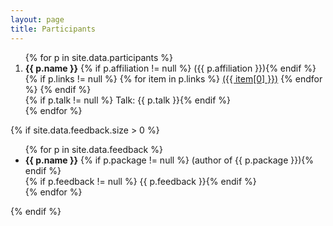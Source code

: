 ```yaml
---
layout: page
title: Participants
---
```


<!--
<a href="{{ site.baseurl }}/images/group-photo-large.jpg">
  <img alt="Group photo for GAP Days Spring 2019 in Halle. Click for larger
  version" src="{{ site.baseurl }}/images/group-photo-small.jpg" /></a>
*Photo by [Patrick Salfeld](http://conway1.mathematik.uni-halle.de/~salfeld/index-en.html).*
-->

<ol>
{% for p in site.data.participants %}
  <li>
    <strong>{{ p.name }}</strong>
    {% if p.affiliation != null %} ({{ p.affiliation }}){% endif %}
    {% if p.links != null %}
        {% for item in p.links %}
            <a href="{{ item[1] }}">({{ item[0] }})</a>
        {% endfor %}
    {% endif %}
    <br/>
      {% if p.talk != null %} Talk: {{ p.talk }}{% endif %}
  </li>
{% endfor %}
</ol>

{% if site.data.feedback.size > 0 %}

<ul>
{% for p in site.data.feedback %}
  <li>
    <strong>{{ p.name }}</strong>
    {% if p.package != null %} (author of {{ p.package }}){% endif %}
    <br/>
    {% if p.feedback != null %} {{ p.feedback }}{% endif %}
  </li>
{% endfor %}
</ul>

{% endif %}
